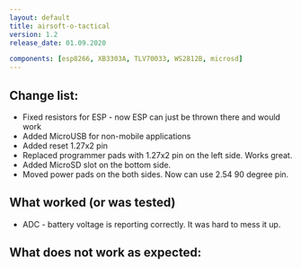 ```yaml
---
layout: default
title: airsoft-o-tactical
version: 1.2
release_date: 01.09.2020

components: [esp8266, XB3303A, TLV70033, WS2812B, microsd]
---
```


## Change list:
* Fixed resistors for ESP - now ESP can just be thrown there and would work
* Added MicroUSB for non-mobile applications
* Added reset 1.27x2 pin 
* Replaced programmer pads with 1.27x2 pin on the left side. Works great.
* Added MicroSD slot on the bottom side. 
* Moved power pads on the both sides. Now can use 2.54 90 degree pin.

## What worked (or was tested)
* ADC - battery voltage is reporting correctly. It was hard to mess it up.


## What does not work as expected:

[microsd]: http://